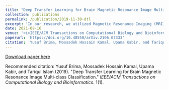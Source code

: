 ```yaml
---
title: "Deep Transfer Learning for Brain Magnetic Resonance Image Multi-class Classification"
collection: publications
permalink: /publication/2019-11-30-dtl
excerpt: 'In our research, we utilized Magnetic Resonance Imaging (MRI) as a principal diagnostic tool in radiology to detect soft tissue abnormalities, particularly in the brain. To address the laborious process of manually interpreting a large number of MRI scans, we developed a framework using Machine Learning methodologies. Our approach, based on Deep Transfer Learning and the Deep Residual Convolutional Neural Network (ResNet50) architecture, achieved remarkable classification accuracies of 86.40% on our dataset, 93.80% on the Harvard Whole Brain Atlas dataset, and an impressive 97.05% accuracy on the School of Biomedical Engineering dataset. These results demonstrate the effectiveness of our proposed transfer learning framework for multi-classification of brain tumors in MRI images, offering a potential and impactful method to improve medical diagnosis in radiology.'
date: 2021-08-16
venue: '<i>IEEE/ACM Transactions on Computational Biology and Bioinformatics</i>'
paperurl: 'https://doi.org/10.48550/arXiv.2106.07333'
citation: 'Yusuf Brima, Mossadek Hossain Kamal, Upama Kabir, and Tariqul Islam (2019). &quot;Deep Transfer Learning for Brain Magnetic Resonance Image Multi-class Classification.&quot; <i>IEEE/ACM Transactions on Computational Biology and Bioinformatics</i>. 1(1).'
---
```


[Download paper here](https://doi.org/10.48550/arXiv.2106.07333)

Recommended citation: Yusuf Brima, Mossadek Hossain Kamal, Upama Kabir, and Tariqul Islam (2019). &quot;Deep Transfer Learning for Brain Magnetic Resonance Image Multi-class Classification.&quot; <i>IEEE/ACM Transactions on Computational Biology and Bioinformatics</i>. 1(1).
